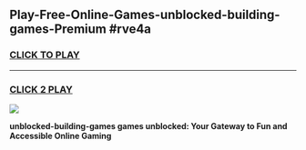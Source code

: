 
## Play-Free-Online-Games-unblocked-building-games-Premium #rve4a
<h3>
<a href="https://premium.freeplayer.one?title=unblocked-building-games&ref=8M">CLICK TO PLAY</a></h3>
<hr>

<h3>
<a href="https://premium.freeplayer.one?title=unblocked-building-games&ref=8M">CLICK 2 PLAY</a>
  
</h3>

<a href="https://premium.freeplayer.one?title=unblocked-building-games&ref=8M"><img src="https://clearcache.store/games.png"></a>


**unblocked-building-games games unblocked: Your Gateway to Fun and Accessible Online Gaming**
